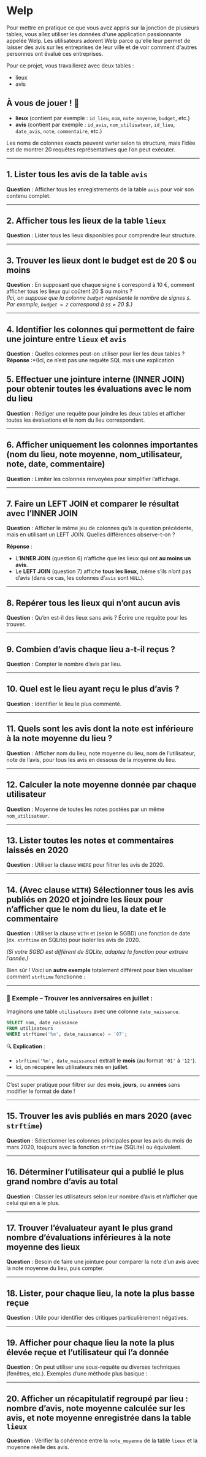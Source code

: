 # Welp

Pour mettre en pratique ce que vous avez appris sur la jonction de plusieurs tables, vous allez utiliser les données d'une application passionnante appelée Welp. Les utilisateurs adorent Welp parce qu'elle leur permet de laisser des avis sur les entreprises de leur ville et de voir comment d'autres personnes ont évalué ces entreprises.

Pour ce projet, vous travaillerez avec deux tables :

- lieux
- avis


## À vous de jouer ! 🤠


- **lieux** (contient par exemple : `id_lieu`, `nom`, `note_moyenne`, `budget`, etc.)  
- **avis** (contient par exemple : `id_avis`, `nom_utilisateur`, `id_lieu`, `date_avis`, `note`, `commentaire`, etc.)

Les noms de colonnes exacts peuvent varier selon ta structure, mais l’idée est de montrer 20 requêtes représentatives que l’on peut exécuter.

---

## 1. Lister tous les avis de la table `avis`

**Question** : Afficher tous les enregistrements de la table `avis` pour voir son contenu complet.



---

## 2. Afficher tous les lieux de la table `lieux`

**Question** : Lister tous les lieux disponibles pour comprendre leur structure.


---

## 3. Trouver les lieux dont le budget est de 20 $ ou moins

**Question** : En supposant que chaque signe `$` correspond à 10 €, comment afficher tous les lieux qui coûtent 20 $ ou moins ?  
*(Ici, on suppose que la colonne `budget` représente le nombre de signes `$`. Par exemple, `budget = 2` correspond à `$$` = 20 $.)*



---

## 4. Identifier les colonnes qui permettent de faire une jointure entre `lieux` et `avis`

**Question** : Quelles colonnes peut-on utiliser pour lier les deux tables ?  
**Réponse** :*(Ici, ce n’est pas une requête SQL mais une explication 


## 5. Effectuer une jointure interne (INNER JOIN) pour obtenir toutes les évaluations avec le nom du lieu

**Question** : Rédiger une requête pour joindre les deux tables et afficher toutes les évaluations et le nom du lieu correspondant.


---

## 6. Afficher uniquement les colonnes importantes (nom du lieu, note moyenne, nom_utilisateur, note, date, commentaire)

**Question** : Limiter les colonnes renvoyées pour simplifier l’affichage.



---

## 7. Faire un LEFT JOIN et comparer le résultat avec l’INNER JOIN

**Question** : Afficher le même jeu de colonnes qu’à la question précédente, mais en utilisant un LEFT JOIN. Quelles différences observe-t-on ?



**Réponse** :  
- L’**INNER JOIN** (question 6) n’affiche que les lieux qui ont **au moins un avis**.  
- Le **LEFT JOIN** (question 7) affiche **tous les lieux**, même s’ils n’ont pas d’avis (dans ce cas, les colonnes d’`avis` sont `NULL`).  

---

## 8. Repérer tous les lieux qui n’ont aucun avis

**Question** : Qu’en est-il des lieux sans avis ? Écrire une requête pour les trouver.



---

## 9. Combien d’avis chaque lieu a-t-il reçus ?

**Question** : Compter le nombre d’avis par lieu.



---

## 10. Quel est le lieu ayant reçu le plus d’avis ?

**Question** : Identifier le lieu le plus commenté.



---

## 11. Quels sont les avis dont la note est inférieure à la note moyenne du lieu ?

**Question** : Afficher nom du lieu, note moyenne du lieu, nom de l’utilisateur, note de l’avis, pour tous les avis en dessous de la moyenne du lieu.



---

## 12. Calculer la note moyenne donnée par chaque utilisateur

**Question** : Moyenne de toutes les notes postées par un même `nom_utilisateur`.



---

## 13. Lister toutes les notes et commentaires laissés en 2020

**Question** : Utiliser la clause `WHERE` pour filtrer les avis de 2020.



---

## 14. (Avec clause `WITH`) Sélectionner tous les avis publiés en 2020 et joindre les lieux pour n’afficher que le nom du lieu, la date et le commentaire

**Question** : Utiliser la clause `WITH` et (selon le SGBD) une fonction de date (ex. `strftime` en SQLite) pour isoler les avis de 2020.


*(Si votre SGBD est différent de SQLite, adaptez la fonction pour extraire l’année.)*

Bien sûr ! Voici un **autre exemple** totalement différent pour bien visualiser comment `strftime` fonctionne :

---

### 🎂 Exemple – Trouver les anniversaires en **juillet** :

Imaginons une table `utilisateurs` avec une colonne `date_naissance`.

```sql
SELECT nom, date_naissance
FROM utilisateurs
WHERE strftime('%m', date_naissance) = '07';
```

🔍 **Explication** :
- `strftime('%m', date_naissance)` extrait le **mois** (au format `'01'` à `'12'`).
- Ici, on récupère les utilisateurs nés en **juillet**.

---

C’est super pratique pour filtrer sur des **mois**, **jours**, ou **années** sans modifier le format de date !

---

## 15. Trouver les avis publiés en mars 2020 (avec `strftime`)

**Question** : Sélectionner les colonnes principales pour les avis du mois de mars 2020, toujours avec la fonction `strftime` (SQLite) ou équivalent.



---

## 16. Déterminer l’utilisateur qui a publié le plus grand nombre d’avis au total

**Question** : Classer les utilisateurs selon leur nombre d’avis et n’afficher que celui qui en a le plus.



---

## 17. Trouver l’évaluateur ayant le plus grand nombre d’évaluations **inférieures** à la note moyenne des lieux

**Question** : Besoin de faire une jointure pour comparer la note d’un avis avec la note moyenne du lieu, puis compter.



---

## 18. Lister, pour chaque lieu, la note la plus basse reçue

**Question** : Utile pour identifier des critiques particulièrement négatives.



---

## 19. Afficher pour chaque lieu la note la plus élevée reçue et l’utilisateur qui l’a donnée

**Question** : On peut utiliser une sous-requête ou diverses techniques (fenêtres, etc.). Exemples d’une méthode plus basique :


---

## 20. Afficher un récapitulatif regroupé par lieu : nombre d’avis, note moyenne calculée sur les avis, et note moyenne enregistrée dans la table `lieux`

**Question** : Vérifier la cohérence entre la `note_moyenne` de la table `lieux` et la moyenne réelle des avis.


